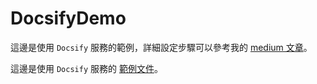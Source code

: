 # DocsifyDemo


這邊是使用 `Docsify` 服務的範例，詳細設定步驟可以參考我的 [medium 文章](https://link.medium.com/kOgyQmfYt8)。

這邊是使用 `Docsify` 服務的 [範例文件](https://bob910078.github.io/DocsifyDemo/#/)。

